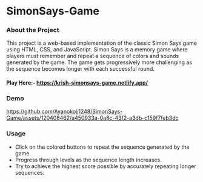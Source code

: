 # SimonSays-Game


### About the Project
This project is a web-based implementation of the classic Simon Says game using HTML, CSS, and JavaScript. Simon Says is a memory game where players must remember and repeat a sequence of colors and sounds generated by the game. The game gets progressively more challenging as the sequence becomes longer with each successful round.

#### Play Here:- https://krish-simonsays-game.netlify.app/

### Demo
https://github.com/Ayanokoji1248/SimonSays-Game/assets/120408462/a450933a-0a8c-43f2-a3db-c159f7feb3dc

### Usage
- Click on the colored buttons to repeat the sequence generated by the game.
- Progress through levels as the sequence length increases.
- Try to achieve the highest score possible by accurately repeating longer sequences.
